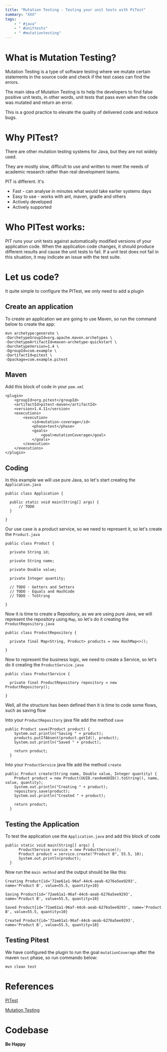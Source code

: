 ```yaml
---
title: "Mutation Testing - Testing your unit tests with PiTest"
summary: "XXX"
tags:
    - " #java"
    - " #unittests"
    - " #mutationtesting"
---
```


# What is Mutation Testing?

Mutation Testing is a type of software testing where we mutate certain statements in the source code and check if the test cases can find the errors.

The main idea of Mutation Testing is to help the developers to find false positive unit tests, in other words, unit tests that pass even when the code was mutated and return an error.

This is a good practice to elevate the quality of delivered code and reduce bugs.

# Why PITest?

There are other mutation testing systems for Java, but they are not widely used.

They are mostly slow, difficult to use and written to meet the needs of academic research rather than real development teams.

PIT is different. It's

* Fast - can analyse in minutes what would take earlier systems days
* Easy to use - works with ant, maven, gradle and others
* Actively developed
* Actively supported

# Who PITest works:

PIT runs your unit tests against automatically modified versions of your application code. When the application code changes, it should produce different results and cause the unit tests to fail. If a unit test does not fail in this situation, it may indicate an issue with the test suite.

# Let us code?

It quite simple to configure the PITest, we only need to add a plugin 

## Create an application

To create an application we are going to use Maven, so run the command below to create the app:

```
mvn archetype:generate \
-DarchetypeGroupId=org.apache.maven.archetypes \
-DarchetypeArtifactId=maven-archetype-quickstart \
-DarchetypeVersion=1.4 \
-DgroupId=com.example \
-DartifactId=pitest \
-Dpackage=com.example.pitest
```

## Maven

Add this block of code in your `pom.xml`

```
<plugin>
    <groupId>org.pitest</groupId>
    <artifactId>pitest-maven</artifactId>
    <version>1.4.11</version>
    <executions>
        <execution>
            <id>mutation-coverage</id>
            <phase>test</phase>
            <goals>
                <goal>mutationCoverage</goal>
            </goals>
        </execution>
    </executions>
</plugin>
```

## Coding

In this example we will use pure Java, so let's start creating the `Application.java`

```
public class Application {

  public static void main(String[] args) {
      // TODO
  }

}
```

Our use case is a product service, so we need to represent it, so let's create the `Product.java`

```
public class Product {

  private String id;

  private String name;

  private Double value;

  private Integer quantity;

  // TODO - Getters and Setters
  // TODO - Equals and HashCode
  // TODO - ToString

}
```

Now it is time to create a Repository, as we are using pure Java, we will represent the repository 
using `Map`, so let's do it creating the `ProductRepository.java`

```
public class ProductRepository {

  private final Map<String, Product> products = new HashMap<>();

}
```

Now to represent the business logic, we need to create a Service,  so let's do it creating the 
`ProductService.java`

```
public class ProductService {

  private final ProductRepository repository = new ProductRepository();

}
```

Well, all the structure has been defined then it is time to code some flows, such as saving flow

Into your `ProductRepository` java file add the method `save`

```
public Product save(Product product) {
    System.out.println("Saving " + product);
    products.putIfAbsent(product.getId(), product);
    System.out.println("Saved " + product);

    return product;
  }
```

Into your `ProductService` java file add the method `create`

```
public Product create(String name, Double value, Integer quantity) {
    Product product = new Product(UUID.randomUUID().toString(), name, value, quantity);
    System.out.println("Creating " + product);
    repository.save(product);
    System.out.println("Created " + product);

    return product;
  }
```

## Testing the Application

To test the application use the `Application.java` and add this block of code

```
public static void main(String[] args) {
      ProductService service = new ProductService();
      Product product = service.create("Product B", 55.5, 10);
      System.out.println(product);
  }
```

Now run the `main method` and the output should be like this:

```
Creating Product{id='72ae61a1-96af-44c6-aeab-6276a5ee9293', name='Product B', value=55.5, quantity=10}

Saving Product{id='72ae61a1-96af-44c6-aeab-6276a5ee9293', name='Product B', value=55.5, quantity=10}

Saved Product{id='72ae61a1-96af-44c6-aeab-6276a5ee9293', name='Product B', value=55.5, quantity=10}

Created Product{id='72ae61a1-96af-44c6-aeab-6276a5ee9293', name='Product B', value=55.5, quantity=10}
```

## Testing Pitest

We have configured the plugin to run the goal `mutationCoverage` after the maven `test` phase, so run commando below: 

`mvn clean test`

# References

[PITest](https://pitest.org/)

[Mutation Testing](https://www.guru99.com/mutation-testing.html)

# Codebase

**Be Happy**